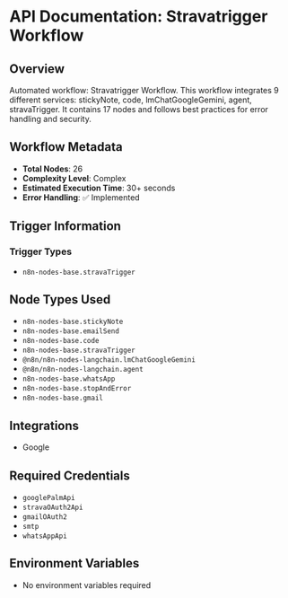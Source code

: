 # API Documentation: Stravatrigger Workflow

## Overview
Automated workflow: Stravatrigger Workflow. This workflow integrates 9 different services: stickyNote, code, lmChatGoogleGemini, agent, stravaTrigger. It contains 17 nodes and follows best practices for error handling and security.

## Workflow Metadata
- **Total Nodes**: 26
- **Complexity Level**: Complex
- **Estimated Execution Time**: 30+ seconds
- **Error Handling**: ✅ Implemented

## Trigger Information
### Trigger Types
- `n8n-nodes-base.stravaTrigger`

## Node Types Used
- `n8n-nodes-base.stickyNote`
- `n8n-nodes-base.emailSend`
- `n8n-nodes-base.code`
- `n8n-nodes-base.stravaTrigger`
- `@n8n/n8n-nodes-langchain.lmChatGoogleGemini`
- `@n8n/n8n-nodes-langchain.agent`
- `n8n-nodes-base.whatsApp`
- `n8n-nodes-base.stopAndError`
- `n8n-nodes-base.gmail`

## Integrations
- Google

## Required Credentials
- `googlePalmApi`
- `stravaOAuth2Api`
- `gmailOAuth2`
- `smtp`
- `whatsAppApi`

## Environment Variables
- No environment variables required

